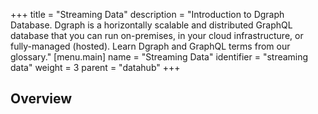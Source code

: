 +++
title = "Streaming Data"
description = "Introduction to Dgraph Database. Dgraph is a horizontally scalable and distributed GraphQL database that you can run on-premises, in your cloud infrastructure, or fully-managed (hosted). Learn Dgraph and GraphQL terms from our glossary."
[menu.main]
name = "Streaming Data"
identifier = "streaming data"
weight = 3
parent = "datahub"
+++

## Overview




